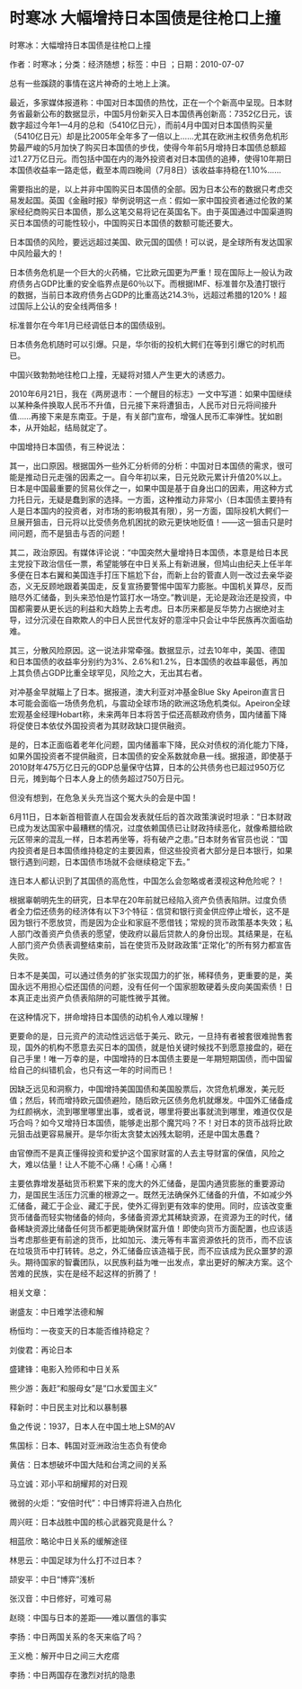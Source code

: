 # 时寒冰  大幅增持日本国债是往枪口上撞  
  
时寒冰：大幅增持日本国债是往枪口上撞  
作者：时寒冰；分类：经济随想；标签：中日 ；日期：2010-07-07  
总有一些蹊跷的事情在这片神奇的土地上上演。  
最近，多家媒体报道称：中国对日本国债的热忱，正在一个个新高中呈现。日本财务省最新公布的数据显示，中国5月份新买入日本国债再创新高：7352亿日元，该数字超过今年1—4月的总和（5410亿日元），而前4月中国对日本国债购买量（5410亿日元）却是比2005年全年多了一倍以上……尤其在欧洲主权债务危机形势最严峻的5月加快了购买日本国债的步伐，使得今年前5月增持日本国债总额超过1.27万亿日元。而包括中国在内的海外投资者对日本国债的追捧，使得10年期日本国债收益率一路走低，截至本周四晚间（7月8日）该收益率持稳在1.10%……  
需要指出的是，以上并非中国购买日本国债的全部。因为日本公布的数据只考虑交易发起国。英国《金融时报》举例说明这一点：假如一家中国投资者通过伦敦的某家经纪商购买日本国债，那么这笔交易将记在英国名下。由于英国通过中国渠道购买日本国债的可能性较小，中国购买日本国债的数额可能还要大。  
日本国债的风险，要远远超过美国、欧元国的国债！可以说，是全球所有发达国家中风险最大的！  
日本债务危机是一个巨大的火药桶，它比欧元国更为严重！现在国际上一般认为政府债务占GDP比重的安全临界点是60％以下。而根据IMF、标准普尔及渣打银行的数据，当前日本政府债务占GDP的比重高达214.3％，远超过希腊的120%！超过国际上公认的安全线两倍多！  
标准普尔在今年1月已经调低日本的国债级别。  
日本债务危机随时可以引爆。只是，华尔街的投机大鳄们在等到引爆它的时机而已。  
中国兴致勃勃地往枪口上撞，无疑将对猎人产生更大的诱惑力。  
2010年6月21日，我在《两房退市：一个醒目的标志》一文中写道：如果中国继续以某种条件换取人民币不升值，日元接下来将遭狙击，人民币对日元将间接升值……再接下来是东南亚。于是，有关部门宣布，增强人民币汇率弹性。犹如剧本，从开始起，结局就定了。  
中国增持日本国债，有三种说法：  
其一，出口原因。根据国外一些外汇分析师的分析：中国对日本国债的需求，很可能是推动日元走强的因素之一。自今年初以来，日元兑欧元累计升值20%以上。日本是中国最重要的贸易伙伴之一，如果中国是基于自身出口的因素，用这种方式力托日元，无疑是蠢到家的选择。一方面，这种推动力非常小（日本国债主要持有人是日本国内的投资者，对市场的影响极其有限），另一方面，国际投机大鳄们一旦展开狙击，日元将以比受债务危机困扰的欧元更快地贬值！——这一狙击只是时间问题，而不是狙击与否的问题！  
其二，政治原因。有媒体评论说：“中国突然大量增持日本国债，本意是给日本民主党投下政治信任一票，希望能够在中日关系上有新进展，但鸠山由纪夫上任半年多便在日本右翼和美国连手打压下尴尬下台，而新上台的菅直人则一改过去亲华姿态，义无反顾地跟着美国走，反复宣扬要警惕中国军力膨胀。中国机关算尽，反而赔尽外汇储备，到头来恐怕是竹篮打水一场空。”教训是，无论是政治还是投资，中国都需要从更长远的利益和大趋势上去考虑。日本历来都是反华势力占据绝对主导，过分沉浸在自欺欺人的中日人民世代友好的意淫中只会让中华民族再次面临劫难。  
其三，分散风险原因。这一说法非常牵强。数据显示，过去10年中，美国、德国和日本国债的收益率分别约为3%、2.6%和1.2%，日本国债的收益率最低，再加上其负债占GDP比重全球罕见，风险之大，无出其右者。  
对冲基金早就瞄上了日本。据报道，澳大利亚对冲基金Blue Sky Apeiron直言日本可能会面临一场债务危机，与震动全球市场的欧洲这场危机类似。Apeiron全球宏观基金经理Hobart称，未来两年日本将苦于偿还高额政府债务，国内储蓄下降将促使日本依仗外国投资者为其财政缺口提供融资。  
是的，日本正面临着老年化问题，国内储蓄率下降，民众对债权的消化能力下降，如果外国投资者不提供融资，日本国债的安全系数就命悬一线。据报道，即使基于2010财年475万亿日元的GDP总量保守估算，日本的公共债务也已超过950万亿日元，摊到每个日本人身上的债务超过750万日元。  
但没有想到，在危急关头充当这个冤大头的会是中国！  
6月11日，日本新首相菅直人在国会发表就任后的首次政策演说时坦承：“日本财政已成为发达国家中最糟糕的情况，过度依赖国债已让财政持续恶化，就像希腊给欧元区带来的混乱一样，日本若再坐等，将有破产之患。”日本财务省官员也说：“国内投资者是日本国债维持稳定的主要因素，但这些投资者大部分是日本银行，如果银行遇到问题，日本国债市场就不会继续稳定下去。”  
连日本人都认识到了其国债的高危性，中国怎么会忽略或者漠视这种危险呢？！  
根据辜朝明先生的研究，日本早在20年前就已经陷入资产负债表陷阱。过度负债者全力偿还债务的经济体有以下3个特征：信贷和银行资金供应停止增长，这不是因为银行不愿放贷，而是因为企业和家庭不愿借钱；常规的货币政策基本失效；私人部门改善资产负债表的愿望，使政府以最后贷款人的身份出现。其结果是，在私人部门资产负债表调整结束前，旨在使货币及财政政策“正常化”的所有努力都宣告失败。  
日本不是美国，可以通过债务的扩张实现国力的扩张，稀释债务，更重要的是，美国永远不用担心偿还国债的问题，没有任何一个国家胆敢硬着头皮向美国索债！日本真正走出资产负债表陷阱的可能性微乎其微。  
在这种情况下，拼命增持日本国债的动机令人难以理解！  
更要命的是，日元资产的流动性远远低于美元、欧元，一旦持有者被套很难抛售套现，国外的机构不愿意去买日本的国债，就是怕关键时候找不到愿意接盘的，砸在自己手里！唯一万幸的是，中国增持的日本国债主要是一年期短期国债，而中国留给自己的纠错机会，也只有这一年的时间而已！  
因缺乏远见和洞察力，中国增持美国国债和美国股票后，次贷危机爆发，美元贬值；然后，转而增持欧元国债避险，随后欧元区债务危机就爆发。中国外汇储备成为红颜祸水，流到哪里哪里出事，或者说，哪里将要出事就流到哪里，难道仅仅是巧合吗？如今又增持日本国债，能够走出那个魔咒吗？不！对日本的货币战将比欧元狙击战更容易展开。是华尔街太贪婪太凶残太聪明，还是中国太愚蠢？  
由官僚而不是真正懂得投资和爱护这个国家财富的人去主导财富的保值，风险之大，难以估量！让人不能不心痛！心痛！心痛！  
主要依靠增发基础货币积累下来的庞大的外汇储备，是国内通货膨胀的重要源动力，是国民生活压力沉重的根源之一。既然无法确保外汇储备的升值，不如减少外汇储备，藏汇于企业、藏汇于民，使外汇得到更有效率的使用。同时，应该改变重货币储备而轻实物储备的倾向，多储备资源尤其稀缺资源，在资源为王的时代，储备稀缺资源比储备任何货币都更能确保财富升值！即使向货币方面配置，也应该适当考虑那些更有前途的货币，比如加元、澳元等有丰富资源依托的货币，而不应该在垃圾货币中打转转。总之，外汇储备应该造福于民，而不应该成为民众噩梦的源头。期待国家的智囊团队，以民族利益为唯一出发点，拿出更好的解决方案。这个苦难的民族，实在是经不起这样的折腾了！  
  
相关文章：  
谢盛友：中日难学法德和解  
杨恒均：一夜变天的日本能否维持稳定？  
刘俊君：再论日本  
盛建锋：电影入殓师和中日关系  
熊少游：轰赶“和服母女”是“口水爱国主义”  
释新时：中日民主对比和以暴制暴  
鱼之传说：1937，日本人在中国土地上SM的AV  
焦国标：日本、韩国对亚洲政治生态负有使命  
黄佶：日本想破坏中国大陆和台湾之间的关系  
马立诚：邓小平和胡耀邦的对日观  
微弱的火炬：“安倍时代”：中日博弈将进入白热化  
周兴旺：日本战胜中国的核心武器究竟是什么？  
相蓝欣：略论中日关系的缓解途径  
林思云：中国足球为什么打不过日本？  
颉安平：中日“博弈”浅析  
张汉音：中日修好，可难可易  
赵晓：中国与日本的差距——难以置信的事实  
李扬：中日两国关系的冬天来临了吗？  
王义桅：解开中日之间三大疙瘩  
李扬：中日两国存在激烈对抗的隐患